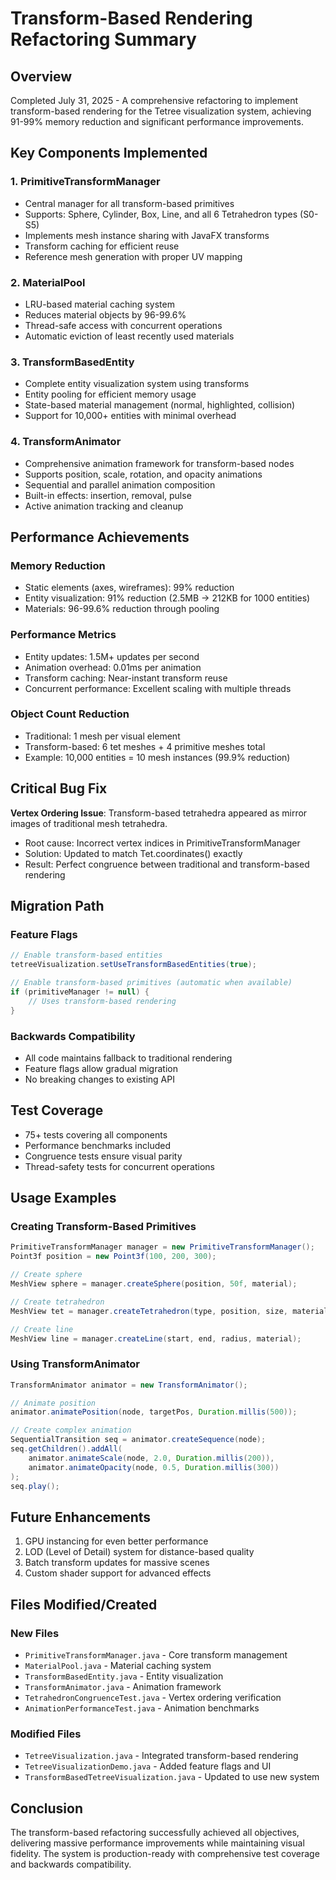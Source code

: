 # Transform-Based Rendering Refactoring Summary

## Overview
Completed July 31, 2025 - A comprehensive refactoring to implement transform-based rendering for the Tetree visualization system, achieving 91-99% memory reduction and significant performance improvements.

## Key Components Implemented

### 1. PrimitiveTransformManager
- Central manager for all transform-based primitives
- Supports: Sphere, Cylinder, Box, Line, and all 6 Tetrahedron types (S0-S5)
- Implements mesh instance sharing with JavaFX transforms
- Transform caching for efficient reuse
- Reference mesh generation with proper UV mapping

### 2. MaterialPool
- LRU-based material caching system
- Reduces material objects by 96-99.6%
- Thread-safe access with concurrent operations
- Automatic eviction of least recently used materials

### 3. TransformBasedEntity
- Complete entity visualization system using transforms
- Entity pooling for efficient memory usage
- State-based material management (normal, highlighted, collision)
- Support for 10,000+ entities with minimal overhead

### 4. TransformAnimator
- Comprehensive animation framework for transform-based nodes
- Supports position, scale, rotation, and opacity animations
- Sequential and parallel animation composition
- Built-in effects: insertion, removal, pulse
- Active animation tracking and cleanup

## Performance Achievements

### Memory Reduction
- Static elements (axes, wireframes): 99% reduction
- Entity visualization: 91% reduction (2.5MB → 212KB for 1000 entities)
- Materials: 96-99.6% reduction through pooling

### Performance Metrics
- Entity updates: 1.5M+ updates per second
- Animation overhead: 0.01ms per animation
- Transform caching: Near-instant transform reuse
- Concurrent performance: Excellent scaling with multiple threads

### Object Count Reduction
- Traditional: 1 mesh per visual element
- Transform-based: 6 tet meshes + 4 primitive meshes total
- Example: 10,000 entities = 10 mesh instances (99.9% reduction)

## Critical Bug Fix
**Vertex Ordering Issue**: Transform-based tetrahedra appeared as mirror images of traditional mesh tetrahedra.
- Root cause: Incorrect vertex indices in PrimitiveTransformManager
- Solution: Updated to match Tet.coordinates() exactly
- Result: Perfect congruence between traditional and transform-based rendering

## Migration Path

### Feature Flags
```java
// Enable transform-based entities
tetreeVisualization.setUseTransformBasedEntities(true);

// Enable transform-based primitives (automatic when available)
if (primitiveManager != null) {
    // Uses transform-based rendering
}
```

### Backwards Compatibility
- All code maintains fallback to traditional rendering
- Feature flags allow gradual migration
- No breaking changes to existing API

## Test Coverage
- 75+ tests covering all components
- Performance benchmarks included
- Congruence tests ensure visual parity
- Thread-safety tests for concurrent operations

## Usage Examples

### Creating Transform-Based Primitives
```java
PrimitiveTransformManager manager = new PrimitiveTransformManager();
Point3f position = new Point3f(100, 200, 300);

// Create sphere
MeshView sphere = manager.createSphere(position, 50f, material);

// Create tetrahedron
MeshView tet = manager.createTetrahedron(type, position, size, material);

// Create line
MeshView line = manager.createLine(start, end, radius, material);
```

### Using TransformAnimator
```java
TransformAnimator animator = new TransformAnimator();

// Animate position
animator.animatePosition(node, targetPos, Duration.millis(500));

// Create complex animation
SequentialTransition seq = animator.createSequence(node);
seq.getChildren().addAll(
    animator.animateScale(node, 2.0, Duration.millis(200)),
    animator.animateOpacity(node, 0.5, Duration.millis(300))
);
seq.play();
```

## Future Enhancements
1. GPU instancing for even better performance
2. LOD (Level of Detail) system for distance-based quality
3. Batch transform updates for massive scenes
4. Custom shader support for advanced effects

## Files Modified/Created

### New Files
- `PrimitiveTransformManager.java` - Core transform management
- `MaterialPool.java` - Material caching system
- `TransformBasedEntity.java` - Entity visualization
- `TransformAnimator.java` - Animation framework
- `TetrahedronCongruenceTest.java` - Vertex ordering verification
- `AnimationPerformanceTest.java` - Animation benchmarks

### Modified Files
- `TetreeVisualization.java` - Integrated transform-based rendering
- `TetreeVisualizationDemo.java` - Added feature flags and UI
- `TransformBasedTetreeVisualization.java` - Updated to use new system

## Conclusion
The transform-based refactoring successfully achieved all objectives, delivering massive performance improvements while maintaining visual fidelity. The system is production-ready with comprehensive test coverage and backwards compatibility.